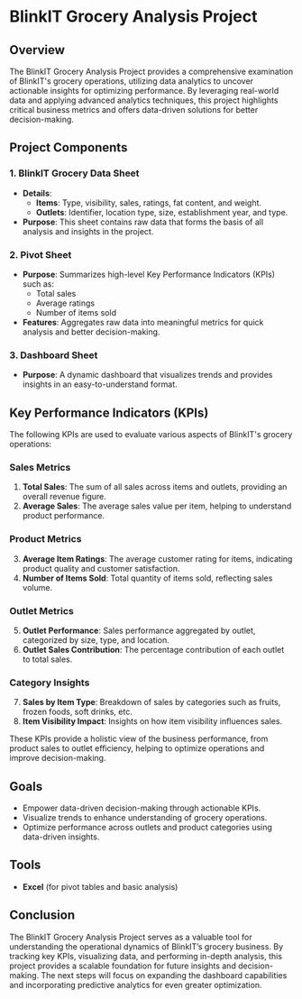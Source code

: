 # BlinkIT Grocery Analysis Project

## Overview

The BlinkIT Grocery Analysis Project provides a comprehensive examination of BlinkIT's grocery operations, utilizing data analytics to uncover actionable insights for optimizing performance. By leveraging real-world data and applying advanced analytics techniques, this project highlights critical business metrics and offers data-driven solutions for better decision-making.

## Project Components

### 1. BlinkIT Grocery Data Sheet

- **Details**:
  - **Items**: Type, visibility, sales, ratings, fat content, and weight.
  - **Outlets**: Identifier, location type, size, establishment year, and type.
- **Purpose**: This sheet contains raw data that forms the basis of all analysis and insights in the project.

### 2. Pivot Sheet

- **Purpose**: Summarizes high-level Key Performance Indicators (KPIs) such as:
  - Total sales
  - Average ratings
  - Number of items sold
- **Features**: Aggregates raw data into meaningful metrics for quick analysis and better decision-making.

### 3. Dashboard Sheet

- **Purpose**: A dynamic dashboard that visualizes trends and provides insights in an easy-to-understand format.

## Key Performance Indicators (KPIs)

The following KPIs are used to evaluate various aspects of BlinkIT's grocery operations:

### Sales Metrics
1. **Total Sales**: The sum of all sales across items and outlets, providing an overall revenue figure.
2. **Average Sales**: The average sales value per item, helping to understand product performance.

### Product Metrics
3. **Average Item Ratings**: The average customer rating for items, indicating product quality and customer satisfaction.
4. **Number of Items Sold**: Total quantity of items sold, reflecting sales volume.

### Outlet Metrics
5. **Outlet Performance**: Sales performance aggregated by outlet, categorized by size, type, and location.
6. **Outlet Sales Contribution**: The percentage contribution of each outlet to total sales.

### Category Insights
7. **Sales by Item Type**: Breakdown of sales by categories such as fruits, frozen foods, soft drinks, etc.
8. **Item Visibility Impact**: Insights on how item visibility influences sales.

These KPIs provide a holistic view of the business performance, from product sales to outlet efficiency, helping to optimize operations and improve decision-making.

## Goals

- Empower data-driven decision-making through actionable KPIs.
- Visualize trends to enhance understanding of grocery operations.
- Optimize performance across outlets and product categories using data-driven insights.

## Tools

- **Excel** (for pivot tables and basic analysis)

## Conclusion

The BlinkIT Grocery Analysis Project serves as a valuable tool for understanding the operational dynamics of BlinkIT’s grocery business. By tracking key KPIs, visualizing data, and performing in-depth analysis, this project provides a scalable foundation for future insights and decision-making. The next steps will focus on expanding the dashboard capabilities and incorporating predictive analytics for even greater optimization.

